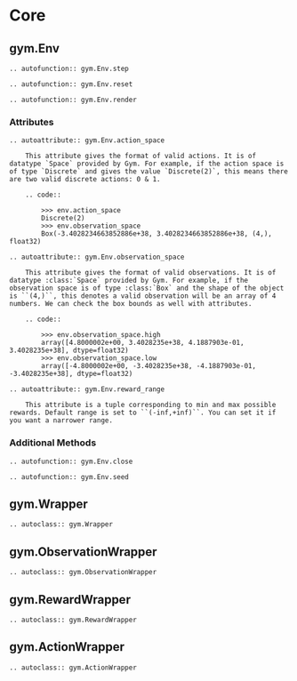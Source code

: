 # Core

## gym.Env

```{eval-rst}
.. autofunction:: gym.Env.step
```

```{eval-rst}
.. autofunction:: gym.Env.reset
```

```{eval-rst}
.. autofunction:: gym.Env.render
```

### Attributes

```{eval-rst}
.. autoattribute:: gym.Env.action_space

    This attribute gives the format of valid actions. It is of datatype `Space` provided by Gym. For example, if the action space is of type `Discrete` and gives the value `Discrete(2)`, this means there are two valid discrete actions: 0 & 1.

    .. code::
    
        >>> env.action_space
        Discrete(2)
        >>> env.observation_space
        Box(-3.4028234663852886e+38, 3.4028234663852886e+38, (4,), float32)
```

```{eval-rst}
.. autoattribute:: gym.Env.observation_space

    This attribute gives the format of valid observations. It is of datatype :class:`Space` provided by Gym. For example, if the observation space is of type :class:`Box` and the shape of the object is ``(4,)``, this denotes a valid observation will be an array of 4 numbers. We can check the box bounds as well with attributes.

    .. code::

        >>> env.observation_space.high
        array([4.8000002e+00, 3.4028235e+38, 4.1887903e-01, 3.4028235e+38], dtype=float32)
        >>> env.observation_space.low
        array([-4.8000002e+00, -3.4028235e+38, -4.1887903e-01, -3.4028235e+38], dtype=float32)
``` 

```{eval-rst}
.. autoattribute:: gym.Env.reward_range

    This attribute is a tuple corresponding to min and max possible rewards. Default range is set to ``(-inf,+inf)``. You can set it if you want a narrower range.
``` 

### Additional Methods

```{eval-rst}
.. autofunction:: gym.Env.close
``` 
 
```{eval-rst}
.. autofunction:: gym.Env.seed
```


## gym.Wrapper

```{eval-rst}
.. autoclass:: gym.Wrapper
```

## gym.ObservationWrapper

```{eval-rst}
.. autoclass:: gym.ObservationWrapper
```


## gym.RewardWrapper

```{eval-rst}
.. autoclass:: gym.RewardWrapper
```

## gym.ActionWrapper

```{eval-rst}
.. autoclass:: gym.ActionWrapper
```